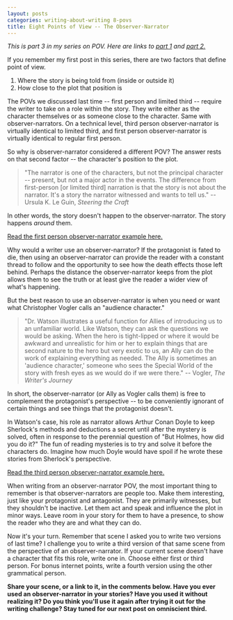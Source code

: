 ```yaml
---
layout: posts
categories: writing-about-writing 8-povs
title: Eight Points of View -- The Observer-Narrator
---
```


*This is part 3 in my series on POV. Here are links to [part 1](https://apprenticewordsmith.com//2018/06/08/pov-intro/) and [part 2.](https://apprenticewordsmith.com//2018/06/22/pov-first-limited-third/)*

If you remember my first post in this series, there are two factors that define point of view.

1. Where the story is being told from (inside or outside it)
2. How close to the plot that position is

<!--excerpt-->

The POVs we discussed last time -- first person and limited third -- require the writer to take on a role within the story. They write either as the character themselves or as someone close to the character. Same with observer-narrators. On a technical level, third person observer-narrator is virtually identical to limited third, and first person observer-narrator is virtually identical to regular first person.

So why is observer-narrator considered a different POV? The answer rests on that second factor -- the character's position to the plot.

>"The narrator is one of the characters, but not the principal character -- present, but not a major actor in the events. The difference from first-person [or limited third] narration is that the story is not about the narrator. It's a story the narrator witnessed and wants to tell us." -- Ursula K. Le Guin, *Steering the Craft*

In other words, the story doesn't happen to the observer-narrator. The story happens *around* them.

[Read the first person observer-narrator example here.](https://apprenticewordsmith.com//2018/07/13/first-person-observer-narrator-garrett-morton/)

Why would a writer use an observer-narrator? If the protagonist is fated to die, then using an observer-narrator can provide the reader with a constant thread to follow and the opportunity to see how the death effects those left behind. Perhaps the distance the observer-narrator keeps from the plot allows them to see the truth or at least give the reader a wider view of what's happening.

But the best reason to use an observer-narrator is when you need or want what Christopher Vogler calls an "audience character."

>"Dr. Watson illustrates a useful function for Allies of introducing us to an unfamiliar world. Like Watson, they can ask the questions we would be asking. When the hero is tight-lipped or where it would be awkward and unrealistic for him or her to explain things that are second nature to the hero but very exotic to us, an Ally can do the work of explaining everything as needed. The Ally is sometimes an 'audience character,' someone who sees the Special World of the story with fresh eyes as we would do if we were there." -- Vogler, *The Writer's Journey*

In short, the observer-narrator (or Ally as Vogler calls them) is free to complement the protagonist's perspective -- to be conveniently ignorant of certain things and see things that the protagonist doesn't.

In Watson's case, his role as narrator allows Arthur Conan Doyle to keep Sherlock's methods and deductions a secret until after the mystery is solved, often in response to the perennial question of "But Holmes, how did you do it?" The fun of reading mysteries is to try and solve it before the characters do. Imagine how much Doyle would have spoil if he wrote these stories from Sherlock's perspective.

[Read the third person observer-narrator example here.](https://apprenticewordsmith.com//2018/07/13/third-person-observer-narrator-garrett-morton/)

When writing from an observer-narrator POV, the most important thing to remember is that observer-narrators are people too. Make them interesting, just like your protagonist and antagonist. They are primarily witnesses, but they shouldn't be inactive. Let them act and speak and influence the plot in minor ways. Leave room in your story for them to have a presence, to show the reader who they are and what they can do.

Now it's your turn. Remember that scene I asked you to write two versions of last time? I challenge you to write a third version of that same scene from the perspective of an observer-narrator. If your current scene doesn't have a character that fits this role, write one in. Choose either first or third person. For bonus internet points, write a fourth version using the other grammatical person.

**Share your scene, or a link to it, in the comments below. Have you ever used an observer-narrator in your stories? Have you used it without realizing it? Do you think you'll use it again after trying it out for the writing challenge? Stay tuned for our next post on omniscient third.**
